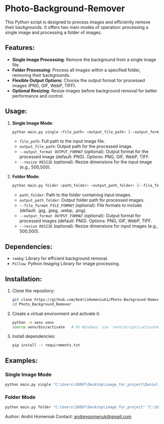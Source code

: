 # Photo-Background-Remover

This Python script is designed to process images and efficiently remove their backgrounds. It offers two main modes of operation: processing a single image and processing a folder of images.

## Features:

- **Single Image Processing**: Remove the background from a single image file.
- **Folder Processing**: Process all images within a specified folder, removing their backgrounds.
- **Flexible Output Options**: Choose the output format for processed images (PNG, GIF, WebP, TIFF).
- **Optional Resizing**: Resize images before background removal for better performance and control.

## Usage:

1. **Single Image Mode**: 
    ```bash
    python main.py single <file_path> <output_file_path> [--output_format OUTPUT_FORMAT] [--resize RESIZE]
    ```
   - `file_path`: Full path to the input image file.
   - `output_file_path`: Output path for the processed image.
   - `--output_format OUTPUT_FORMAT` (optional): Output format for the processed image (default: PNG). Options: PNG, GIF, WebP, TIFF.
   - `--resize RESIZE` (optional): Resize dimensions for the input image (e.g., 500,500).

2. **Folder Mode**:
    ```bash
    python main.py folder <path_folder> <output_path_folder> [--file_format FILE_FORMAT] [--output_format OUTPUT_FORMAT] [--resize RESIZE]
    ```
   - `path_folder`: Path to the folder containing input images.
   - `output_path_folder`: Output folder path for processed images.
   - `--file_format FILE_FORMAT` (optional): File formats to include (default: .jpg, .jpeg, .webp, .png).
   - `--output_format OUTPUT_FORMAT` (optional): Output format for processed images (default: PNG). Options: PNG, GIF, WebP, TIFF.
   - `--resize RESIZE` (optional): Resize dimensions for input images (e.g., 500,500).

## Dependencies:

- `rembg`: Library for efficient background removal.
- `Pillow`: Python Imaging Library for image processing.

## Installation:

1. Clone the repository:
    ```bash
    git clone https://github.com/AndriiHomeniuk1/Photo-Background-Remover.git
    cd Photo_Background_Remover
    ```

2. Create a virtual environment and activate it:
    ```bash
    python -m venv venv
    source venv/bin/activate   # On Windows, use `venv\Scripts\activate`
    ```

3. Install dependencies:
    ```bash
    pip install -r requirements.txt
    ```

## Examples:

### Single Image Mode

  ```bash
  python main.py single "C:\Users\38097\Desktop\image_for_project\Daniel_Craig_2021.png" "C:\Users\38097\Desktop\image_for_project\for_test\new_image.png" --output_format PNG --resize 500,500
  ```
 ### Folder Mode

  ```bash
  python main.py folder "C:\Users\38097\Desktop\image_for_project" "C:\Users\38097\Desktop\image_for_project\for_test" --file_format .jpg,.png --output_format PNG --resize 500,500
  ```
Author:
Andrii Homeniuk
Contact: andreygomenuk@gmail.com



